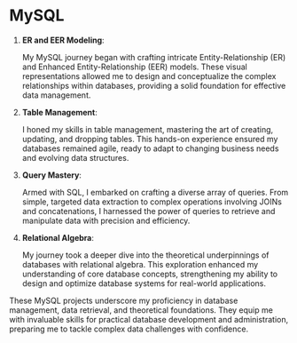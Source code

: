 # MySQL

1. **ER and EER Modeling**:
   
   My MySQL journey began with crafting intricate Entity-Relationship (ER) and Enhanced Entity-Relationship (EER) models.
   These visual representations allowed me to design and conceptualize the complex relationships within databases, providing a solid foundation for effective data management.

2. **Table Management**:
  
   I honed my skills in table management, mastering the art of creating, updating, and dropping tables.
   This hands-on experience ensured my databases remained agile, ready to adapt to changing business needs and evolving data structures.

3. **Query Mastery**:

   Armed with SQL, I embarked on crafting a diverse array of queries. From simple, targeted data extraction to complex operations involving JOINs and concatenations,
   I harnessed the power of queries to retrieve and manipulate data with precision and efficiency.

4. **Relational Algebra**:

   My journey took a deeper dive into the theoretical underpinnings of databases with relational algebra.
   This exploration enhanced my understanding of core database concepts, strengthening my ability to design and optimize database systems for real-world applications.


These MySQL projects underscore my proficiency in database management, data retrieval, and theoretical foundations. 
They equip me with invaluable skills for practical database development and administration, preparing me to tackle complex data challenges with confidence.
